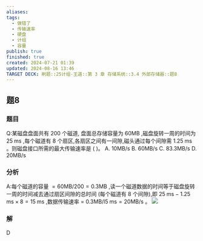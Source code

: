 ```yaml
---
aliases: 
tags:
  - 做错了
  - 传输速率
  - 硬盘
  - 计组
  - 容量
publish: true
finished: true
created: 2024-07-21 01:39
updated: 2024-08-16 13:46
TARGET DECK: 刷题::25计组-王道::第 3 章 存储系统::3.4 外部存储器::题8
---
```


## 题8
### 题目
Q:某磁盘盘面共有 200 个磁道, 盘面总存储容量为 ${60}\mathrm{{MB}}$ ,磁盘旋转一周的时间为 ${25}\mathrm{\;{ms}}$ ,每个磁道有 8 个扇区,各扇区之间有一间隙,磁头通过每个间隙需 ${1.25}\mathrm{\;{ms}}$ 。则磁盘接口所需的最大传输速率是 ( )。
A. ${10}\mathrm{{MB}}/\mathrm{s}$ B. ${60}\mathrm{{MB}}/\mathrm{s}$ C. ${83.3}\mathrm{{MB}}/\mathrm{s}$ D. ${20}\mathrm{{MB}}/\mathrm{s}$
### 分析
A:每个磁道的容量 $= {60}\mathrm{{MB}}/{200} = {0.3}\mathrm{{MB}}$ ,读一个磁道数据的时间等于磁盘旋转一周的时间减去通过扇区间隙的总时间 (每个磁道有 8 个间隙),即 ${25}\mathrm{\;{ms}} - {1.25}\mathrm{\;{ms}} \times  8 = {15}\mathrm{\;{ms}}$ ,数据传输速率 $=$ ${0.3}\mathrm{{MB}}/\mathrm{l}5\mathrm{\;{ms}} = {20}\mathrm{{MB}}/\mathrm{s}$ 。
![](https://img.hwenyi.live/202408031655961.webp)
### 解
D
